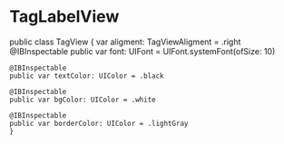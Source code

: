 # TagLabelView

public class TagView {
    var aligment: TagViewAligment = .right 
    @IBInspectable
    public var font: UIFont = UIFont.systemFont(ofSize: 10)

    @IBInspectable
    public var textColor: UIColor = .black

    @IBInspectable
    public var bgColor: UIColor = .white

    @IBInspectable
    public var borderColor: UIColor = .lightGray
    }
